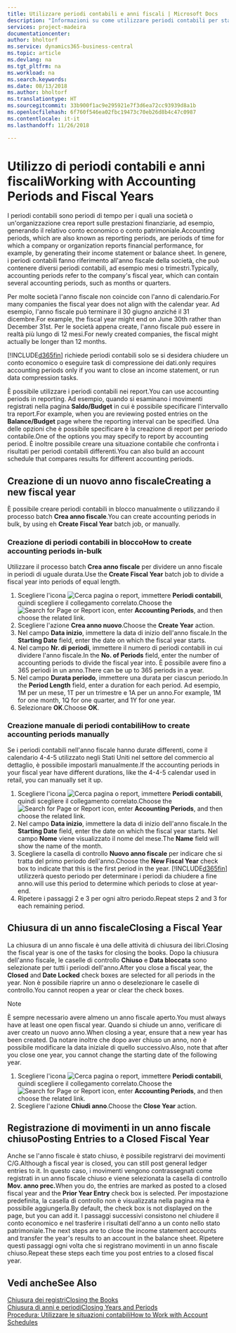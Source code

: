 ```yaml
---
title: Utilizzare periodi contabili e anni fiscali | Microsoft Docs
description: "Informazioni su come utilizzare periodi contabili per stabilire quando la società genera report sulle prestazioni finanziarie."
services: project-madeira
documentationcenter: 
author: bholtorf
ms.service: dynamics365-business-central
ms.topic: article
ms.devlang: na
ms.tgt_pltfrm: na
ms.workload: na
ms.search.keywords: 
ms.date: 08/13/2018
ms.author: bholtorf
ms.translationtype: HT
ms.sourcegitcommit: 33b900f1ac9e295921e7f3d6ea72cc93939d8a1b
ms.openlocfilehash: 6f760f546ea02fbc19473c70eb26d8b4c47c0987
ms.contentlocale: it-it
ms.lasthandoff: 11/26/2018

---
```

# <a name="working-with-accounting-periods-and-fiscal-years"></a><span data-ttu-id="3361d-103">Utilizzo di periodi contabili e anni fiscali</span><span class="sxs-lookup"><span data-stu-id="3361d-103">Working with Accounting Periods and Fiscal Years</span></span>
<span data-ttu-id="3361d-104">I periodi contabili sono periodi di tempo per i quali una società o un'organizzazione crea report sulle prestazioni finanziarie, ad esempio, generando il relativo conto economico o conto patrimoniale.</span><span class="sxs-lookup"><span data-stu-id="3361d-104">Accounting periods, which are also known as reporting periods, are periods of time for which a company or organization reports financial performance, for example, by generating their income statement or balance sheet.</span></span> <span data-ttu-id="3361d-105">In genere, i periodi contabili fanno riferimento all'anno fiscale della società, che può contenere diversi periodi contabili, ad esempio mesi o trimestri.</span><span class="sxs-lookup"><span data-stu-id="3361d-105">Typically, accounting periods refer to the company's fiscal year, which can contain several accounting periods, such as months or quarters.</span></span>

<span data-ttu-id="3361d-106">Per molte società l'anno fiscale non coincide con l'anno di calendario.</span><span class="sxs-lookup"><span data-stu-id="3361d-106">For many companies the fiscal year does not align with the calendar year.</span></span> <span data-ttu-id="3361d-107">Ad esempio, l'anno fiscale può terminare il 30 giugno anziché il 31 dicembre.</span><span class="sxs-lookup"><span data-stu-id="3361d-107">For example, the fiscal year might end on June 30th rather than December 31st.</span></span> <span data-ttu-id="3361d-108">Per le società appena create, l'anno fiscale può essere in realtà più lungo di 12 mesi.</span><span class="sxs-lookup"><span data-stu-id="3361d-108">For newly created companies, the fiscal might actually be longer than 12 months.</span></span> 

[!INCLUDE[d365fin](includes/d365fin_md.md)] <span data-ttu-id="3361d-109">richiede periodi contabili solo se si desidera chiudere un conto economico o eseguire task di compressione dei dati.</span><span class="sxs-lookup"><span data-stu-id="3361d-109">only requires accounting periods only if you want to close an income statement, or run data compression tasks.</span></span> 

<span data-ttu-id="3361d-110">È possibile utilizzare i periodi contabili nei report.</span><span class="sxs-lookup"><span data-stu-id="3361d-110">You can use accounting periods in reporting.</span></span> <span data-ttu-id="3361d-111">Ad esempio, quando si esaminano i movimenti registrati nella pagina **Saldo/Budget** in cui è possibile specificare l'intervallo tra report.</span><span class="sxs-lookup"><span data-stu-id="3361d-111">For example, when you are reviewing posted entries on the **Balance/Budget** page where the reporting interval can be specified.</span></span> <span data-ttu-id="3361d-112">Una delle opzioni che è possibile specificare è la creazione di report per periodo contabile.</span><span class="sxs-lookup"><span data-stu-id="3361d-112">One of the options you may specify to report by accounting period.</span></span> <span data-ttu-id="3361d-113">È inoltre possibile creare una situazione contabile che confronta i risultati per periodi contabili differenti.</span><span class="sxs-lookup"><span data-stu-id="3361d-113">You can also build an account schedule that compares results for different accounting periods.</span></span>

## <a name="creating-a-new-fiscal-year"></a><span data-ttu-id="3361d-114">Creazione di un nuovo anno fiscale</span><span class="sxs-lookup"><span data-stu-id="3361d-114">Creating a new fiscal year</span></span>
<span data-ttu-id="3361d-115">È possibile creare periodi contabili in blocco manualmente o utilizzando il processo batch **Crea anno fiscale**.</span><span class="sxs-lookup"><span data-stu-id="3361d-115">You can create accounting periods in bulk, by using eh **Create Fiscal Year** batch job, or manually.</span></span>

### <a name="how-to-create-accounting-periods-in-bulk"></a><span data-ttu-id="3361d-116">Creazione di periodi contabili in blocco</span><span class="sxs-lookup"><span data-stu-id="3361d-116">How to create accounting periods in-bulk</span></span>
<span data-ttu-id="3361d-117">Utilizzare il processo batch **Crea anno fiscale** per dividere un anno fiscale in periodi di uguale durata.</span><span class="sxs-lookup"><span data-stu-id="3361d-117">Use the **Create Fiscal Year** batch job to divide a fiscal year into periods of equal length.</span></span>  

1. <span data-ttu-id="3361d-118">Scegliere l'icona ![Cerca pagina o report](media/ui-search/search_small.png "icona Cerca pagina o report"), immettere **Periodi contabili**, quindi scegliere il collegamento correlato.</span><span class="sxs-lookup"><span data-stu-id="3361d-118">Choose the ![Search for Page or Report](media/ui-search/search_small.png "Search for Page or Report icon") icon, enter **Accounting Periods**, and then choose the related link.</span></span>  
2. <span data-ttu-id="3361d-119">Scegliere l'azione **Crea anno nuovo**.</span><span class="sxs-lookup"><span data-stu-id="3361d-119">Choose the **Create Year** action.</span></span>  <!--What about the Scheduling option? Should we mention that? There's also the Report Output Type field...-->
3. <span data-ttu-id="3361d-120">Nel campo **Data inizio**, immettere la data di inizio dell'anno fiscale.</span><span class="sxs-lookup"><span data-stu-id="3361d-120">In the **Starting Date** field, enter the date on which the fiscal year starts.</span></span>  
4. <span data-ttu-id="3361d-121">Nel campo **Nr. di periodi**, immettere il numero di periodi contabili in cui dividere l'anno fiscale.</span><span class="sxs-lookup"><span data-stu-id="3361d-121">In the **No. of Periods** field, enter the number of accounting periods to divide the fiscal year into.</span></span> <span data-ttu-id="3361d-122">È possibile avere fino a 365 periodi in un anno.</span><span class="sxs-lookup"><span data-stu-id="3361d-122">There can be up to 365 periods in a year.</span></span>  
5. <span data-ttu-id="3361d-123">Nel campo **Durata periodo**, immettere una durata per ciascun periodo.</span><span class="sxs-lookup"><span data-stu-id="3361d-123">In the **Period Length** field, enter a duration for each period.</span></span> <span data-ttu-id="3361d-124">Ad esempio, 1M per un mese, 1T per un trimestre e 1A per un anno.</span><span class="sxs-lookup"><span data-stu-id="3361d-124">For example, 1M for one month, 1Q for one quarter, and 1Y for one year.</span></span>  
6. <span data-ttu-id="3361d-125">Selezionare **OK**.</span><span class="sxs-lookup"><span data-stu-id="3361d-125">Choose **OK**.</span></span>  

### <a name="how-to-create-accounting-periods-manually"></a><span data-ttu-id="3361d-126">Creazione manuale di periodi contabili</span><span class="sxs-lookup"><span data-stu-id="3361d-126">How to create accounting periods manually</span></span>
<span data-ttu-id="3361d-127">Se i periodi contabili nell'anno fiscale hanno durate differenti, come il calendario 4-4-5 utilizzato negli Stati Uniti nel settore del commercio al dettaglio, è possibile impostarli manualmente.</span><span class="sxs-lookup"><span data-stu-id="3361d-127">If the accounting periods in your fiscal year have different durations, like the 4-4-5 calendar used in retail, you can manually set it up.</span></span>  
  
1. <span data-ttu-id="3361d-128">Scegliere l'icona ![Cerca pagina o report](media/ui-search/search_small.png "icona Cerca pagina o report"), immettere **Periodi contabili**, quindi scegliere il collegamento correlato.</span><span class="sxs-lookup"><span data-stu-id="3361d-128">Choose the ![Search for Page or Report](media/ui-search/search_small.png "Search for Page or Report icon") icon, enter **Accounting Periods**, and then choose the related link.</span></span>  
2. <span data-ttu-id="3361d-129">Nel campo **Data inizio**, immettere la data di inizio dell'anno fiscale.</span><span class="sxs-lookup"><span data-stu-id="3361d-129">In the **Starting Date** field, enter the date on which the fiscal year starts.</span></span> <span data-ttu-id="3361d-130">Nel campo **Nome** viene visualizzato il nome del mese.</span><span class="sxs-lookup"><span data-stu-id="3361d-130">The **Name** field will show the name of the month.</span></span>  
3. <span data-ttu-id="3361d-131">Scegliere la casella di controllo **Nuovo anno fiscale** per indicare che si tratta del primo periodo dell'anno.</span><span class="sxs-lookup"><span data-stu-id="3361d-131">Choose the **New Fiscal Year** check box to indicate that this is the first period in the year.</span></span> [!INCLUDE[d365fin](includes/d365fin_md.md)] <span data-ttu-id="3361d-132">utilizzerà questo periodo per determinare i periodi da chiudere a fine anno.</span><span class="sxs-lookup"><span data-stu-id="3361d-132">will use this period to determine which periods to close at year-end.</span></span>
4. <span data-ttu-id="3361d-133">Ripetere i passaggi 2 e 3 per ogni altro periodo.</span><span class="sxs-lookup"><span data-stu-id="3361d-133">Repeat steps 2 and 3 for each remaining period.</span></span>  

## <a name="closing-a-fiscal-year"></a><span data-ttu-id="3361d-134">Chiusura di un anno fiscale</span><span class="sxs-lookup"><span data-stu-id="3361d-134">Closing a Fiscal Year</span></span>
<span data-ttu-id="3361d-135">La chiusura di un anno fiscale è una delle attività di chiusura dei libri.</span><span class="sxs-lookup"><span data-stu-id="3361d-135">Closing the fiscal year is one of the tasks for closing the books.</span></span> <span data-ttu-id="3361d-136">Dopo la chiusura dell'anno fiscale, le caselle di controllo **Chiuso** e **Data bloccata** sono selezionate per tutti i periodi dell'anno.</span><span class="sxs-lookup"><span data-stu-id="3361d-136">After you close a fiscal year, the **Closed** and **Date Locked** check boxes are selected for all periods in the year.</span></span> <span data-ttu-id="3361d-137">Non è possibile riaprire un anno o deselezionare le caselle di controllo.</span><span class="sxs-lookup"><span data-stu-id="3361d-137">You cannot reopen a year or clear the check boxes.</span></span>

> [!NOTE]  
>  <span data-ttu-id="3361d-138">È sempre necessario avere almeno un anno fiscale aperto.</span><span class="sxs-lookup"><span data-stu-id="3361d-138">You must always have at least one open fiscal year.</span></span> <span data-ttu-id="3361d-139">Quando si chiude un anno, verificare di aver creato un nuovo anno.</span><span class="sxs-lookup"><span data-stu-id="3361d-139">When closing a year, ensure that a new year has been created.</span></span> <span data-ttu-id="3361d-140">Da notare inoltre che dopo aver chiuso un anno, non è possibile modificare la data iniziale di quello successivo.</span><span class="sxs-lookup"><span data-stu-id="3361d-140">Also, note that after you close one year, you cannot change the starting date of the following year.</span></span>

1. <span data-ttu-id="3361d-141">Scegliere l'icona ![Cerca pagina o report](media/ui-search/search_small.png "icona Cerca pagina o report"), immettere **Periodi contabili**, quindi scegliere il collegamento correlato.</span><span class="sxs-lookup"><span data-stu-id="3361d-141">Choose the ![Search for Page or Report](media/ui-search/search_small.png "Search for Page or Report icon") icon, enter **Accounting Periods**, and then choose the related link.</span></span>  
2. <span data-ttu-id="3361d-142">Scegliere l'azione **Chiudi anno**.</span><span class="sxs-lookup"><span data-stu-id="3361d-142">Choose the **Close Year** action.</span></span>  

## <a name="posting-entries-to-a-closed-fiscal-year"></a><span data-ttu-id="3361d-143">Registrazione di movimenti in un anno fiscale chiuso</span><span class="sxs-lookup"><span data-stu-id="3361d-143">Posting Entries to a Closed Fiscal Year</span></span>
<span data-ttu-id="3361d-144">Anche se l'anno fiscale è stato chiuso, è possibile registrarvi dei movimenti C/G.</span><span class="sxs-lookup"><span data-stu-id="3361d-144">Although a fiscal year is closed, you can still post general ledger entries to it.</span></span> <span data-ttu-id="3361d-145">In questo caso, i movimenti vengono contrassegnati come registrati in un anno fiscale chiuso e viene selezionata la casella di controllo **Mov. anno prec.**</span><span class="sxs-lookup"><span data-stu-id="3361d-145">When you do, the entries are marked as posted to a closed fiscal year and the **Prior Year Entry** check box is selected.</span></span> <span data-ttu-id="3361d-146">Per impostazione predefinita, la casella di controllo non è visualizzata nella pagina ma è possibile aggiungerla.</span><span class="sxs-lookup"><span data-stu-id="3361d-146">By default, the check box is not displayed on the page, but you can add it.</span></span> <span data-ttu-id="3361d-147">I passaggi successivi consistono nel chiudere il conto economico e nel trasferire i risultati dell'anno a un conto nello stato patrimoniale.</span><span class="sxs-lookup"><span data-stu-id="3361d-147">The next steps are to close the income statement accounts and transfer the year's results to an account in the balance sheet.</span></span> <span data-ttu-id="3361d-148">Ripetere questi passaggi ogni volta che si registrano movimenti in un anno fiscale chiuso.</span><span class="sxs-lookup"><span data-stu-id="3361d-148">Repeat these steps each time you post entries to a closed fiscal year.</span></span>

## <a name="see-also"></a><span data-ttu-id="3361d-149">Vedi anche</span><span class="sxs-lookup"><span data-stu-id="3361d-149">See Also</span></span>
[<span data-ttu-id="3361d-150">Chiusura dei registri</span><span class="sxs-lookup"><span data-stu-id="3361d-150">Closing the Books</span></span>](year-close-books.md)  
[<span data-ttu-id="3361d-151">Chiusura di anni e periodi</span><span class="sxs-lookup"><span data-stu-id="3361d-151">Closing Years and Periods</span></span>](year-close-years-periods.md)  
[<span data-ttu-id="3361d-152">Procedura: Utilizzare le situazioni contabili</span><span class="sxs-lookup"><span data-stu-id="3361d-152">How to Work with Account Schedules</span></span>](bi-how-work-account-schedule.md)  
  






